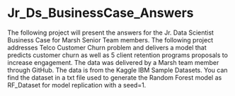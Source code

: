 # Jr_Ds_BusinessCase_Answers

The following project will present the answers for the Jr. Data Scientist Business Case for Marsh Senior Team members. The following project addresses Telco Customer Churn problem and delivers a model that predicts customer churn as well as 5 client retention programs proposals to increase engagement. The data was delivered by a Marsh team member through GitHub. The data is from the Kaggle IBM Sample Datasets. You can find the dataset in a txt file used to generate the Random Forest model as RF_Dataset for model replication with a seed=1.
